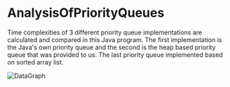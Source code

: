 # AnalysisOfPriorityQueues
Time complexities of 3 different priority queue implementations are calculated and compared in this Java program.
The first implementation is the Java's own priority queue and the second is the
heap based priority queue that was provided to us. The last priority queue implemented based on
sorted array list.

![DataGraph](https://user-images.githubusercontent.com/82055290/149247738-30e757ab-b235-47ab-bec1-a9a33499f3f9.png)
